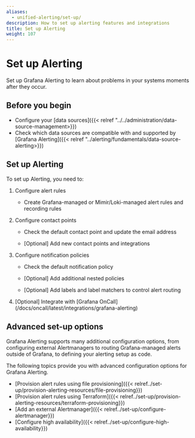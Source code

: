 ```yaml
---
aliases:
  - unified-alerting/set-up/
description: How to set up alerting features and integrations
title: Set up Alerting
weight: 107
---
```


# Set up Alerting

Set up Grafana Alerting to learn about problems in your systems moments after they occur.

## Before you begin

- Configure your [data sources]({{< relref "../../administration/data-source-management>}})
- Check which data sources are compatible with and supported by [Grafana Alerting]({{< relref "../alerting/fundamentals/data-source-alerting>}})

## Set up Alerting

To set up Alerting, you need to:

1. Configure alert rules

   - Create Grafana-managed or Mimir/Loki-managed alert rules and recording rules

1. Configure contact points

   - Check the default contact point and update the email address

   - [Optional] Add new contact points and integrations

1. Configure notification policies

   - Check the default notification policy

   - [Optional] Add additional nested policies

   - [Optional] Add labels and label matchers to control alert routing

1. [Optional] Integrate with [Grafana OnCall]
   (/docs/oncall/latest/integrations/grafana-alerting)

## Advanced set-up options

Grafana Alerting supports many additional configuration options, from configuring external Alertmanagers to routing Grafana-managed alerts outside of Grafana, to defining your alerting setup as code.

The following topics provide you with advanced configuration options for Grafana Alerting.

- [Provision alert rules using file provisioning]({{< relref../set-up/provision-alerting-resources/file-provisioning}})
- [Provision alert rules using Terraform]({{< relref../set-up/provision-alerting-resources/terraform-provisioning}})
- [Add an external Alertmanager]({{< relref../set-up/configure-alertmanager}})
- [Configure high availability]({{< relref../set-up/configure-high-availability}})
